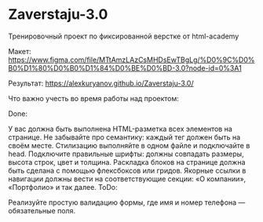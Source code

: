 # Zaverstaju-3.0

Тренировочный проект по фиксированной верстке от html-academy

Макет: https://www.figma.com/file/MTtAmzLAzCsMHDsEwTBgLg/%D0%9C%D0%B0%D1%80%D0%B0%D1%84%D0%BE%D0%BD-3.0?node-id=0%3A1

Результат: https://alexkuryanov.github.io/Zaverstaju-3.0/

Что важно учесть во время работы над проектом:

Done:

У вас должна быть выполнена HTML-разметка всех элементов на странице. Не забывайте про семантику: каждый тег должен быть на своём месте.
Стилизацию выполняйте в одном файле и подключайте в head.
Подключите правильные шрифты: должны совпадать размеры, высота строк, цвет и толщина.
Раскладка блоков на странице должна быть сделана с помощью флексбоксов или гридов.
Якорные ссылки в навигации должны вести на соответствующие секции: «О компании», «Портфолио» и так далее.
ToDo:

Реализуйте простую валидацию формы, где имя и номер телефона — обязательные поля.
